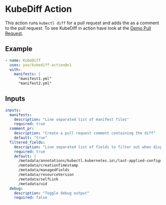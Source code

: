 # KubeDiff Action

This action runs `kubectl diff` for a pull request and adds the as a comment to the pull request.
To see KubeDiff in action have look at the [Demo Pull Request](https://github.com/yoo/kubediff-action/pull/1).

## Example

```yaml
- name: KubeDiff
  uses: yoo/kubediff-action@v1
  with:
    manifests: |
      "manifest1.yml"
      "manifest2.yml"
```

## Inputs

```yaml
inputs:
  manifests:
    description: "Line separated list of manifest files"
    required: true
  comment_pr:
    description: "Create a pull request comment containing the diff"
    default: "true"
  filtered_fields:
    description: "Line separated list of fields to filter out when displaying the diff"
    required: true
    default: |
      /metadata/annotations/kubectl.kubernetes.io\/last-applied-configuration
      /metadata/creationTimestamp
      /metadata/managedFields
      /metadata/resourceVersion
      /metadata/selfLink
      /metadata/uid
  debug:
    description: "Toggle debug output"
    required: false
```

